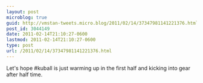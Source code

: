 ```yaml
---
layout: post
microblog: true
guid: http://vmstan-tweets.micro.blog/2011/02/14/37347981141221376.html
post_id: 3044149
date: 2011-02-14T21:10:27-0600
lastmod: 2011-02-14T21:10:27-0600
type: post
url: /2011/02/14/37347981141221376.html
---
```

Let's hope #kuball is just warming up in the first half and kicking into gear after half time.
